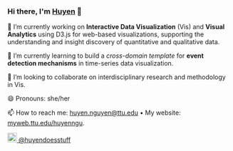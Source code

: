 ### Hi there, I'm [Huyen](https://myweb.ttu.edu/huyenngu/) 👋

<!--
**huyen-nguyen/huyen-nguyen** is a ✨ _special_ ✨ repository because its `README.md` (this file) appears on your GitHub profile. -->



🔭 I’m currently working on **Interactive Data Visualization** (Vis) and **Visual Analytics** using D3.js for web-based visualizations, supporting the understanding and insight discovery of quantitative and qualitative data.

🌱 I’m currently learning to build a *cross-domain template* for **event detection mechanisms** in time-series data visualization.

👯 I’m looking to collaborate on interdisciplinary research and methodology in Vis.

😄 Pronouns: she/her

📫 How to reach me: huyen.nguyen@ttu.edu • My website: [myweb.ttu.edu/huyenngu](https://myweb.ttu.edu/huyenngu/).

<a href="https://twitter.com/huyendoesstuff">
  <img alt="Huyen Nguyen | Twitter" width="21px" src="https://raw.githubusercontent
  .com/huyen-nguyen/huyen-nguyen/master/assets/twitter10.svg" /> @huyendoesstuff
</a> 
